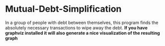 # Mutual-Debt-Simplification
In a group of people with debt between themselves, this program finds the absolutely necessary transactions to wipe away the debt.
**If you have graphviz installed it will also generate a nice visualization of the resulting graph**
